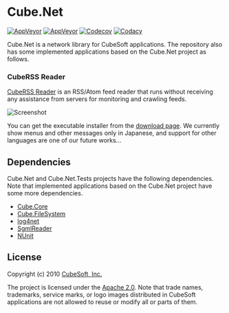Cube.Net
====

[![AppVeyor](https://img.shields.io/appveyor/ci/clown/cube-net/master.svg?label=master&logo=appveyor)](https://ci.appveyor.com/project/clown/cube-net)
[![AppVeyor](https://img.shields.io/appveyor/ci/clown/cube-net-ftg7w/chrome.svg?label=chrome&logo=appveyor)](https://ci.appveyor.com/project/clown/cube-net-ftg7w)
[![Codecov](https://codecov.io/gh/cube-soft/Cube.Net/branch/master/graph/badge.svg)](https://codecov.io/gh/cube-soft/Cube.Net)
[![Codacy](https://api.codacy.com/project/badge/Grade/216dbc280bcb4b019df30825ea2293ba)](https://www.codacy.com/app/clown/Cube.Net)

Cube.Net is a network library for CubeSoft applications.
The repository also has some implemented applications based on the Cube.Net project as follows.

### CubeRSS Reader

[CubeRSS Reader](https://github.com/cube-soft/Cube.Net/tree/master/Applications/Rss) is an RSS/Atom feed reader that runs without receiving any assistance from servers for monitoring and crawling feeds.

![Screenshot](https://www.cube-soft.jp/cuberssreader/image/screenshot_original.png)

You can get the executable installer from the [download page](https://www.cube-soft.jp/cuberssreader/index.php).
We currently show menus and other messages only in Japanese, and support for other languages are one of our future works...

## Dependencies

Cube.Net and Cube.Net.Tests projects have the following dependencies.
Note that implemented applications based on the Cube.Net project have some more dependencies.

* [Cube.Core](https://github.com/cube-soft/Cube.Core)
* [Cube.FileSystem](https://github.com/cube-soft/Cube.FileSystem)
* [log4net](https://logging.apache.org/log4net/)
* [SgmlReader](https://github.com/MindTouch/SGMLReader)
* [NUnit](http://nunit.org/)

## License

Copyright (c) 2010 [CubeSoft, Inc.](https://www.cube-soft.jp/)

The project is licensed under the [Apache 2.0](https://github.com/cube-soft/Cube.Net/blob/master/License.txt).
Note that trade names, trademarks, service marks, or logo images distributed in CubeSoft applications are not allowed to reuse or modify all or parts of them.